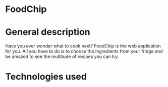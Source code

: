 # FoodChip

# General description
<p>Have you ever wonder what to cook next? FoodChip is the web application for you. All you have to do is to choose the ingredients from your fridge and be amazed to see the multitude of recipes you can try.</p>

# Technologies used
